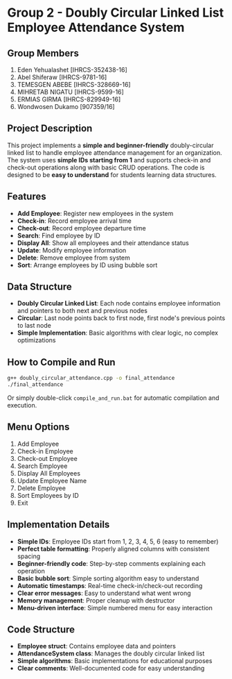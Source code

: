# Group 2 - Doubly Circular Linked List Employee Attendance System

## Group Members
1. Eden Yehualashet [IHRCS-352438-16]
2. Abel Shiferaw [IHRCS-9781-16]
3. TEMESGEN ABEBE [IHRCS-328669-16]
4. MIHRETAB NIGATU [IHRCS-9599-16]
5. ERMIAS GIRMA [IHRCS-829949-16]
6. Wondwosen Dukamo [907359/16]

## Project Description
This project implements a **simple and beginner-friendly** doubly-circular linked list to handle employee attendance management for an organization. The system uses **simple IDs starting from 1** and supports check-in and check-out operations along with basic CRUD operations. The code is designed to be **easy to understand** for students learning data structures.

## Features
- **Add Employee**: Register new employees in the system
- **Check-in**: Record employee arrival time
- **Check-out**: Record employee departure time
- **Search**: Find employee by ID
- **Display All**: Show all employees and their attendance status
- **Update**: Modify employee information
- **Delete**: Remove employee from system
- **Sort**: Arrange employees by ID using bubble sort

## Data Structure
- **Doubly Circular Linked List**: Each node contains employee information and pointers to both next and previous nodes
- **Circular**: Last node points back to first node, first node's previous points to last node
- **Simple Implementation**: Basic algorithms with clear logic, no complex optimizations

## How to Compile and Run
```bash
g++ doubly_circular_attendance.cpp -o final_attendance
./final_attendance
```

Or simply double-click `compile_and_run.bat` for automatic compilation and execution.

## Menu Options
1. Add Employee
2. Check-in Employee
3. Check-out Employee
4. Search Employee
5. Display All Employees
6. Update Employee Name
7. Delete Employee
8. Sort Employees by ID
9. Exit

## Implementation Details
- **Simple IDs**: Employee IDs start from 1, 2, 3, 4, 5, 6 (easy to remember)
- **Perfect table formatting**: Properly aligned columns with consistent spacing
- **Beginner-friendly code**: Step-by-step comments explaining each operation
- **Basic bubble sort**: Simple sorting algorithm easy to understand
- **Automatic timestamps**: Real-time check-in/check-out recording
- **Clear error messages**: Easy to understand what went wrong
- **Memory management**: Proper cleanup with destructor
- **Menu-driven interface**: Simple numbered menu for easy interaction

## Code Structure
- **Employee struct**: Contains employee data and pointers
- **AttendanceSystem class**: Manages the doubly circular linked list
- **Simple algorithms**: Basic implementations for educational purposes
- **Clear comments**: Well-documented code for easy understanding
